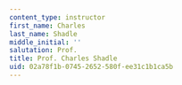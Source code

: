 ```yaml
---
content_type: instructor
first_name: Charles
last_name: Shadle
middle_initial: ''
salutation: Prof.
title: Prof. Charles Shadle
uid: 02a78f1b-0745-2652-580f-ee31c1b1ca5b
---
```

